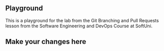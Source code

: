 Playground
---

This is a playground for the lab from the Git Branching and Pull Requests lesson from the Software Engineering and DevOps Course at SoftUni.

Make your changes here
---
